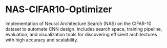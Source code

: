 # NAS-CIFAR10-Optimizer
Implementation of Neural Architecture Search (NAS) on the CIFAR-10 dataset to automate CNN design. Includes search space, training pipeline, evaluation, and visualization tools for discovering efficient architectures with high accuracy and scalability.
